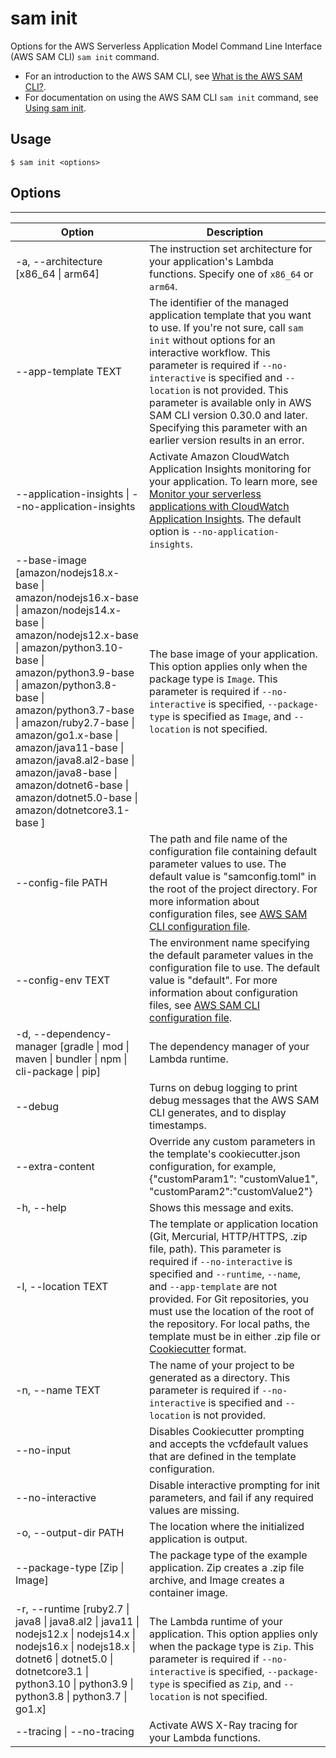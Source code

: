 # sam init<a name="sam-cli-command-reference-sam-init"></a>

Options for the AWS Serverless Application Model Command Line Interface \(AWS SAM CLI\) `sam init` command\.
+ For an introduction to the AWS SAM CLI, see [What is the AWS SAM CLI?](what-is-sam.md#what-is-sam-cli)\.
+ For documentation on using the AWS SAM CLI `sam init` command, see [Using sam init](using-sam-cli-init.md)\.

## Usage<a name="sam-cli-command-reference-sam-init-usage"></a>

```
$ sam init <options>
```

## Options<a name="sam-cli-command-reference-sam-init-options"></a>


****  

| Option | Description | 
| --- | --- | 
| \-a, \-\-architecture \[x86\_64 \| arm64\] |  The instruction set architecture for your application's Lambda functions\. Specify one of `x86_64` or `arm64`\.  | 
| \-\-app\-template TEXT |  The identifier of the managed application template that you want to use\. If you're not sure, call `sam init` without options for an interactive workflow\. This parameter is required if `--no-interactive` is specified and `--location` is not provided\. This parameter is available only in AWS SAM CLI version 0\.30\.0 and later\. Specifying this parameter with an earlier version results in an error\.  | 
| \-\-application\-insights \| \-\-no\-application\-insights |   Activate Amazon CloudWatch Application Insights monitoring for your application\. To learn more, see [Monitor your serverless applications with CloudWatch Application Insights](monitor-app-insights.md)\.   The default option is `--no-application-insights`\.   | 
| \-\-base\-image \[amazon/nodejs18\.x\-base \| amazon/nodejs16\.x\-base \| amazon/nodejs14\.x\-base \| amazon/nodejs12\.x\-base \| amazon/python3\.10\-base \| amazon/python3\.9\-base \| amazon/python3\.8\-base \| amazon/python3\.7\-base \| amazon/ruby2\.7\-base \| amazon/go1\.x\-base \| amazon/java11\-base \| amazon/java8\.al2\-base \| amazon/java8\-base \| amazon/dotnet6\-base \| amazon/dotnet5\.0\-base \| amazon/dotnetcore3\.1\-base \] |  The base image of your application\. This option applies only when the package type is `Image`\. This parameter is required if `--no-interactive` is specified, `--package-type` is specified as `Image`, and `--location` is not specified\.  | 
| \-\-config\-file PATH | The path and file name of the configuration file containing default parameter values to use\. The default value is "samconfig\.toml" in the root of the project directory\. For more information about configuration files, see [AWS SAM CLI configuration file](serverless-sam-cli-config.md)\. | 
| \-\-config\-env TEXT | The environment name specifying the default parameter values in the configuration file to use\. The default value is "default"\. For more information about configuration files, see [AWS SAM CLI configuration file](serverless-sam-cli-config.md)\. | 
| \-d, \-\-dependency\-manager \[gradle \| mod \| maven \| bundler \| npm \| cli\-package \| pip\] | The dependency manager of your Lambda runtime\. | 
| \-\-debug | Turns on debug logging to print debug messages that the AWS SAM CLI generates, and to display timestamps\. | 
| \-\-extra\-content | Override any custom parameters in the template's cookiecutter\.json configuration, for example, \{"customParam1": "customValue1", "customParam2":"customValue2"\} | 
| \-h, \-\-help | Shows this message and exits\. | 
| \-l, \-\-location TEXT |  The template or application location \(Git, Mercurial, HTTP/HTTPS, \.zip file, path\)\. This parameter is required if `--no-interactive` is specified and `--runtime`, `--name`, and `--app-template` are not provided\. For Git repositories, you must use the location of the root of the repository\. For local paths, the template must be in either \.zip file or [Cookiecutter](https://cookiecutter.readthedocs.io/en/latest/README.html) format\.  | 
| \-n, \-\-name TEXT |  The name of your project to be generated as a directory\. This parameter is required if `--no-interactive` is specified and `--location` is not provided\.  | 
| \-\-no\-input | Disables Cookiecutter prompting and accepts the vcfdefault values that are defined in the template configuration\. | 
| \-\-no\-interactive | Disable interactive prompting for init parameters, and fail if any required values are missing\. | 
| \-o, \-\-output\-dir PATH | The location where the initialized application is output\. | 
| \-\-package\-type \[Zip \| Image\] | The package type of the example application\. Zip creates a \.zip file archive, and Image creates a container image\. | 
| \-r, \-\-runtime \[ruby2\.7 \| java8 \| java8\.al2 \| java11 \| nodejs12\.x \| nodejs14\.x \| nodejs16\.x \| nodejs18\.x \| dotnet6 \| dotnet5\.0 \| dotnetcore3\.1 \| python3\.10 \| python3\.9 \| python3\.8 \| python3\.7 \| go1\.x\] |  The Lambda runtime of your application\. This option applies only when the package type is `Zip`\. This parameter is required if `--no-interactive` is specified, `--package-type` is specified as `Zip`, and `--location` is not specified\.  | 
| \-\-tracing \| \-\-no\-tracing | Activate AWS X\-Ray tracing for your Lambda functions\. | 